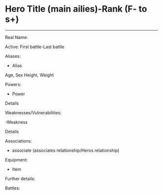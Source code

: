 # Hero Title (main ailies)-Rank (F- to s+)
---
Real Name:

Active: First battle-Last battle

Aliases:

- Alias

Age, Sex
Height, Weight

Powers:

- Power

Details

Weaknesses/Vulnerabilities:

-Weakness

Details

Associations:

- associate (associates relationship/Heros relationship)

Equipment:

- Item

Further details:

Battles:
